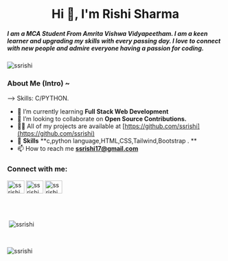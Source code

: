 <h1 align="center">Hi 👋, I'm Rishi Sharma </h1>
<h5>I am a MCA Student From Amrita Vishwa Vidyapeetham. I am a keen learner and upgrading  my skills with every passing day. I love to connect with new people and admire everyone having a passion for coding.</h5>

<p align="left"> <img src="https://komarev.com/ghpvc/?username=ssrishi&label=Profile%20views&color=0e75b6&style=flat" alt="ssrishi" /> </p>

<h3>About Me (Intro) ~ </h3>

-->  Skills: C/PYTHON.
- 🌱 I’m currently learning **Full Stack Web Development**
- 👯 I’m looking to collaborate on **Open Source Contributions.**
- 👨‍💻 All of my projects are available at [https://github.com/ssrishi](https://github.com/ssrishi)
- 💬 **Skills**  **c,python language,HTML,CSS,Tailwind,Bootstrap . **
- 📫 How to reach me **ssrishi17@gmail.com**

<h3 align="left">Connect with me:</h3>
<p align="left">
<a href="https://www.linkedin.com/in/rishi-sharma-a6a187217/" target="blank"><img align="center" src="https://raw.githubusercontent.com/rahuldkjain/github-profile-readme-generator/master/src/images/icons/Social/linked-in-alt.svg" alt="ssrishi" height="30" width="40" /></a>
<a href="https://www.facebook.com/100019582368648" target="blank"><img align="center" src="https://raw.githubusercontent.com/rahuldkjain/github-profile-readme-generator/master/src/images/icons/Social/facebook.svg" alt="ssrishi" height="30" width="40" /></a>
<a href="https://www.instagram.com/ssrishi17/" target="blank"><img align="center" src="https://raw.githubusercontent.com/rahuldkjain/github-profile-readme-generator/master/src/images/icons/Social/instagram.svg" alt="ssrishi" height="30" width="40" /></a>
</p>
<br>
<br>
<p>&nbsp;<img align="center" src="https://github-readme-stats.vercel.app/api?username=ssrishi&show_icons=true&locale=en" alt="ssrishi" /></p>
 <br>
<p><img align="center" src="https://github-readme-streak-stats.herokuapp.com/?user=assrishi&" alt="ssrishi" /></p>
